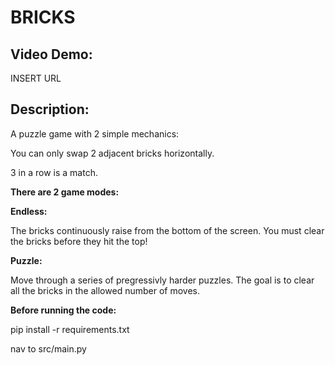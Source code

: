 <h1>BRICKS</h1>
<h2>Video Demo:</h2>
<p>INSERT URL</p>
<h2>Description:</h2>
<p>A puzzle game with 2 simple mechanics:</p>
<p>You can only swap 2 adjacent bricks horizontally.</p>
<p>3 in a row is a match.</p>

<p><b>There are 2 game modes:</b></p>
<p><b>Endless:</b></p>
<p>The bricks continuously raise from the bottom of the screen. You must clear the bricks before they hit the top!</p>
<p><b>Puzzle:</b></p>
<p>Move through a series of pregressivly harder puzzles. The goal is to clear all the bricks in the allowed number of moves.</p>


<p><b>Before running the code:</b></p>
<p>pip install -r requirements.txt</p>
<p>nav to src/main.py</p>

